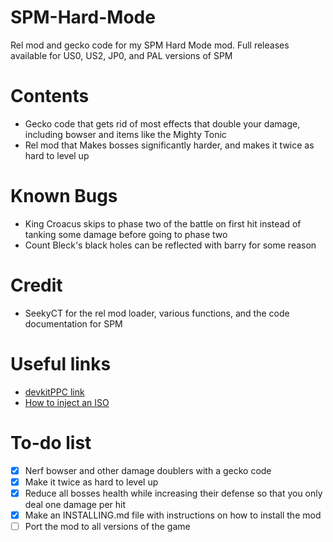 # SPM-Hard-Mode
Rel mod and gecko code for my SPM Hard Mode mod. Full releases available for US0, US2, JP0, and PAL versions of SPM

# Contents
* Gecko code that gets rid of most effects that double your damage, including bowser and items like the Mighty Tonic
* Rel mod that Makes bosses significantly harder, and makes it twice as hard to level up

# Known Bugs
* King Croacus skips to phase two of the battle on first hit instead of tanking some damage before going to phase two
* Count Bleck's black holes can be reflected with barry for some reason

# Credit
* SeekyCT for the rel mod loader, various functions, and the code documentation for SPM

# Useful links
* [devkitPPC link](https://devkitpro.org/wiki/Getting_Started)
* [How to inject an ISO](https://github.com/SeekyCt/spm-rel-loader/blob/master/ISO.md)

# To-do list
- [X] Nerf bowser and other damage doublers with a gecko code
- [X] Make it twice as hard to level up
- [X] Reduce all bosses health while increasing their defense so that you only deal one damage per hit
- [X] Make an INSTALLING.md file with instructions on how to install the mod
- [ ] Port the mod to all versions of the game
